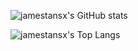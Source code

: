 ![jamestansx's GitHub stats](https://github-readme-stats.vercel.app/api?username=jamestansx&count_private=true&show_icons=true&theme=onedark)

![jamestansx's Top Langs](https://github-readme-stats.vercel.app/api/top-langs/?username=jamestansx&layout=compact&theme=onedark)
